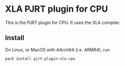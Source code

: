 # XLA PJRT plugin for CPU

This is the PJRT plugin for CPU. It uses the XLA compiler.

## Install

On Linux, or MacOS with AArch64 (i.e. ARM64), run
```
pack install pjrt-plugin-xla-cpu
```
